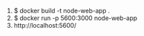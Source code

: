 1. $ docker build -t node-web-app .
2. $ docker run -p 5600:3000 node-web-app
3. http://localhost:5600/